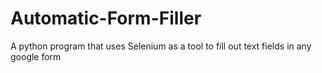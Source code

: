 # Automatic-Form-Filler
A python program that uses Selenium as a tool to fill out text fields in any google form
